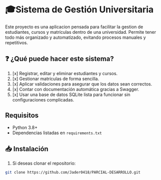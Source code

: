 # 🎓Sistema de Gestión Universitaria
Este proyecto es una aplicacion pensada para facilitar la gestion de estudiantes, cursos y matrículas dentro de una universidad.
Permite tener todo más organizado y automatizado, evitando procesos manuales y repetitivos.

## ❓ ¿Qué puede hacer este sistema?

1. [x] Registrar, editar y eliminar estudiantes y cursos.
2. [x] Gestionar matrículas de forma sencilla.
3. [x] Aplicar validaciones para asegurar que los datos sean correctos.
4. [x] Contar con documentación automática gracias a Swagger.
5. [x] Usar una base de datos SQLite lista para funcionar sin configuraciones complicadas.

## Requisitos

- Python 3.8+
- Dependencias listadas en `requirements.txt`

## 📥 Instalación

1. Si deseas clonar el repositorio:
```bash
git clone https://github.com/Jader0418/PARCIAL-DESARROLLO.git


